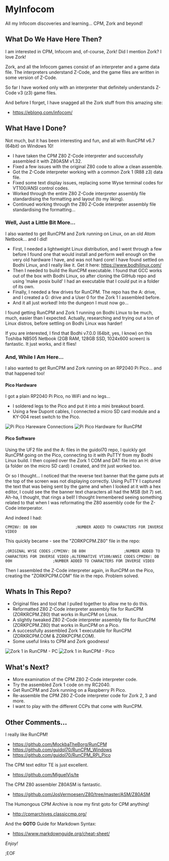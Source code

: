 # MyInfocom
All my Infocom discoveries and learning... CPM, Zork and beyond!


## What Do We Have Here Then?
I am interested in CPM, Infocom and, of-course, Zork! Did I mention Zork? I love Zork!

Zork, and all the Infocom games consist of an interpreter and a game data file. The interpreters understand Z-Code, and the game files are written in some version of Z-Code.

So far I have worked only with an interpreter that definitely understands Z-Code v3 (z3) game files.

And before I forget, I have snagged all the Zork stuff from this amazing site:
* https://eblong.com/infocom/


## What Have I Done?
Not much, but it has been interesting and fun, and all with RunCPM v6.7 (64bit) on Windows 10!

* I have taken the CPM Z80 Z-Code interpreter and successfully assembled it with Z80ASM v1.32.
* Fixed a few issues with the original Z80 code to allow a clean assemble.
* Got the Z-Code interpreter working with a common Zork 1 (R88 z3) data file.
* Fixed some text display issues, replacing some Wyse terminal codes for VT100/ANSI control codes.
* Worked through the entire Z80 Z-Code interpreter assembly file standardising the formatting and layout (to my liking).
* Continued working through the Z80 Z-Code interpreter assembly file standardising the formatting...

### Well, Just a Little Bit More...
I also wanted to get RunCPM and Zork running on Linux, on an old Atom Netbook... and I did!

* First, I needed a lightweight Linux distribution, and I went through a few before I found one that would install and perform well enough on the very old hardware I have, and was not hard core! I have found settled on Bodhi Linux, and I really like it. Get it here: https://www.bodhilinux.com/
* Then I needed to build the RunCPM executable. I found that GCC works out of the box with Bodhi Linux, so after cloning the GitHub repo and using 'make posix build' I had an executable that I could put in a folder of its own.
* Finally, I needed a few drives for RunCPM. The repo has the A: drive, and I created a G: drive and a User 0 for the Zork 1 I assembled before.
* And it all just worked! Into the dungeon I must now go...

I found getting RunCPM and Zork 1 running on Bodhi Linux to be much, much, easier than I expected. Actually, researching and trying out a ton of Linux distros, before settling on Bodhi Linux was harder!

If you are interested, I find that Bodhi v7.0.0 (64bit, yes, I know) on this Toshiba NB505 Netbook (2GB RAM, 128GB SSD, 1024x600 screen) is fantastic. It just works, and it flies! 

### And, While I Am Here...
I also wanted to get RunCPM and Zork running on an RP2040 Pi Pico... and that happened too!

#### Pico Hardware
I got a plain RP2040 Pi Pico, no WiFi and no legs...

* I soldered legs to the Pico and put it into a mini breakout board.
* Using a few Dupont cables, I connected a micro SD card module and a KY-004 reset switch to the Pico.

![Pi Pico Hareware Connections](images/RunCPM_Pico_Connections.jpg)
![Pi Pico Hardware for RunCPM](images/RP2040CPM.jpg)

#### Pico Software
Using the UF2 file and the A: files in the guidol70 repo, I quickly got RunCPM going on the Pico, connecting to it with PuTTY from my Bodhi Linux build. I then copied over the Zork 1 COM and DAT file into an H: drive (a folder on the micro SD card) I created, and tht just worked too.

Or so I thought... I noticed that the reverse text banner that the game puts at the top of the screen was not displaying correctly. Using PuTTY I captured the text that was being sent by the game and when I looked at it with a hex editor, I could see the the banner text characters all had the MSB (bit 7) set. Ah-ha, I thought, that rings a bell! I thought Iremembered seeing something related to that when I was reformating the Z80 assembly code for the Z-Code interperator.

And indeed I had:

`CPMINV: DB 80H                 ;NUMBER ADDED TO CHARACTERS FOR INVERSE VIDEO`

This quickly became - see the "ZORKPCPM.Z80" file in the repo:

`;ORIGINAL WYSE CODES`
`;CPMINV: DB 80H                 ;NUMBER ADDED TO CHARACTERS FOR INVERSE VIDEO`
`;ALTERNATIVE VT100/ANSI CODES`
`CPMINV: DB 00H                  ;NUMBER ADDED TO CHARACTERS FOR INVERSE VIDEO`

Then I assembled the Z-Code interpreter again, in RunCPM on the Pico, creating the "ZORKPCPM.COM" file in the repo. Problem solved.


## Whats In This Repo?
* Original files and tool that I pulled together to allow me to do this.
* Reformatted Z80 Z-Code interpreter assembly file for RunCPM (ZORKRCPM.Z80) that works in RunCPM on Linux.
* A slightly tweaked Z80 Z-Code interpreter assembly file for RunCPM (ZORKPCPM.Z80) that works in RunCPM on a Pico.
* A successfully assembled Zork 1 executable for RunCPM (ZORKRCPM.COM & ZORKPCPM.COM).
* Some useful links to CPM and Zork goodness!

![Zork 1 in RunCPM - PC](images/ZORK1CPM-1.jpg)
![Zork 1 in RunCPM - Pico](images/ZORK1CPM-2.jpg)


## What's Next?
* More examination of the CPM Z80 Z-Code interpreter code.
* Try the assembled Zork 1 code on my RC2040.
* Get RunCPM and Zork running on a Raspberry Pi Pico.
* Re-assemble the CPM Z80 Z-Code interpreter code for Zork 2, 3 and more.
* I want to play with the different CCPs that come with RunCPM.


## Other Comments...
I really like RunCPM!
* https://github.com/MockbaTheBorg/RunCPM
* https://github.com/guidol70/RunCPM_Windows
* https://github.com/guidol70/RunCPM_RPi_Pico

The CPM text editor TE is just excellent.
* https://github.com/MiguelVis/te

The CPM Z80 assembler Z80ASM is fantastic.
* https://github.com/JosVermoesen/Z80/tree/master/ASM/Z80ASM

The Humongous CPM Archive is now my first goto for CPM anything!
* http://cpmarchives.classiccmp.org/

And the **GOTO** Guide for Markdown Syntax:
* https://www.markdownguide.org/cheat-sheet/


*Enjoy!*

;EOF
